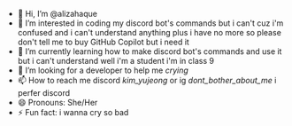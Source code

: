 - 👋 Hi, I’m @alizahaque
- 👀 I’m interested in coding my discord bot's commands but i can't cuz i'm confused and i can't understand anything plus i have no more so please don't tell me to buy GitHub Copilot but i need it
- 🌱 I’m currently learning how to make discord bot's commands and use it but i can't understand well i'm a student i'm in class 9
- 💞️ I’m looking for a developer to help me *crying*
- 📫 How to reach me discord _kim_yujeong_ or ig _dont_bother_about_me_ i perfer discord
- 😄 Pronouns: She/Her
- ⚡ Fun fact: i wanna cry so bad

<!---
alizahaque/alizahaque is a ✨ special ✨ repository because its `README.md` (this file) appears on your GitHub profile.
You can click the Preview link to take a look at your changes.
--->
